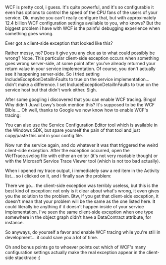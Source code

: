 WCF is pretty cool, i guess. It's quite powerful, and it's so configurable it even has options to control the speed of the CPU fans of the users of your service.  Ok, maybe you can't really configure that, but with approximately 12.4 billion WCF configuration settings available to you, who knows? But the biggest problem i have with WCF is the painful debugging experience when something goes wrong.

Ever got a client-side exception that looked like this?

<script src="https://gist.github.com/3676416.js?file=s1.txt"></script>

Rather messy, no? Does it give you any clue as to what could possibly be wrong? Nope. This particular client-side exception occurs when something goes wrong server-side, at some point after you've already returned your return value in your service implementation.  Of course, you don't actually see it happening server-side. So i tried setting IncludeExceptionDetailInFaults to true on the service implementation... didn't make a difference.  I set IncludeExceptionDetailInFaults to true on the service host but that didn't work either. Sigh.

After some googling i discovered that you can enable WCF tracing.  Bingo! Why didn't Juval Lowy's book mention this? It's supposed to be the WCF Bible.... Oh well, thanks to Google we now know how to enable WCF's tracing:

<script src="https://gist.github.com/3676416.js?file=s2.xml"></script>

You can also use the Service Configuration Editor tool which is available in the Windows SDK, but spare yourself the pain of that tool and just copy/paste this xml in your config file.

Now run the service again, and do whatever it was that triggered the weird client-side exception.  After the exception occurred, open the WcfTrace.svclog file with either an editor (it's not very readable though) or with the Microsoft Service Trace Viewer tool (which is not too bad actually).

When i opened my trace output, i immediately saw a red item in the Activity list... so i clicked on it, and i finally saw the problem:

<script src="https://gist.github.com/3676416.js?file=s3.txt"></script>

There we go... the client-side exception was terribly useless, but this is the best kind of exception: not only is it clear about what's wrong, it even gives you the solution to the problem.  Btw, if you get that client-side exception, it doesn't mean that your problem will be the same as the one listed here.  It could literally be anything if it doesn't happen inside of your service implementation.  I've seen the same client-side exception when one type somewhere in the object graph didn't have a DataContract attribute, for instance. 

So anyways, do yourself a favor and enable WCF tracing while you're still in development... it could save you a lot of time.

Oh and bonus points go to whoever points out which of WCF's many configuration settings actually make the real exception appear in the client-side stacktrace :)